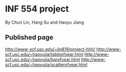 # INF 554 project

By Chun Lin, Hang Su and Haoyu Jiang

## Published page
http://www-scf.usc.edu/~lin819/project-hhh/
http://www-scf.usc.edu/~haoyujia/tableofyear.html
http://www-scf.usc.edu/~haoyujia/barofyear.html
http://www-scf.usc.edu/~haoyujia/scatterofyear.html

